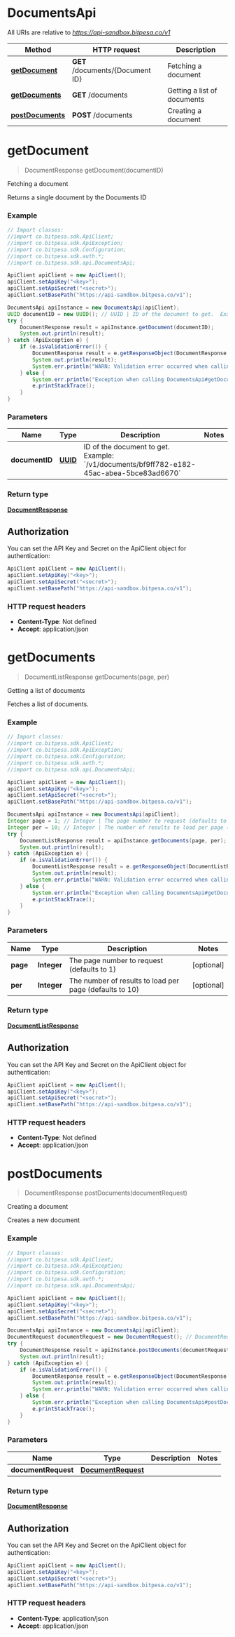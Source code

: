 # DocumentsApi

All URIs are relative to *https://api-sandbox.bitpesa.co/v1*

Method | HTTP request | Description
------------- | ------------- | -------------
[**getDocument**](DocumentsApi.md#getDocument) | **GET** /documents/{Document ID} | Fetching a document
[**getDocuments**](DocumentsApi.md#getDocuments) | **GET** /documents | Getting a list of documents
[**postDocuments**](DocumentsApi.md#postDocuments) | **POST** /documents | Creating a document


<a name="getDocument"></a>
# **getDocument**
> DocumentResponse getDocument(documentID)

Fetching a document

Returns a single document by the Documents ID

### Example
```java
// Import classes:
//import co.bitpesa.sdk.ApiClient;
//import co.bitpesa.sdk.ApiException;
//import co.bitpesa.sdk.Configuration;
//import co.bitpesa.sdk.auth.*;
//import co.bitpesa.sdk.api.DocumentsApi;

ApiClient apiClient = new ApiClient();
apiClient.setApiKey("<key>");
apiClient.setApiSecret("<secret>");
apiClient.setBasePath("https://api-sandbox.bitpesa.co/v1");

DocumentsApi apiInstance = new DocumentsApi(apiClient);
UUID documentID = new UUID(); // UUID | ID of the document to get.  Example: `/v1/documents/bf9ff782-e182-45ac-abea-5bce83ad6670`
try {
    DocumentResponse result = apiInstance.getDocument(documentID);
    System.out.println(result);
} catch (ApiException e) {
    if (e.isValidationError()) {
        DocumentResponse result = e.getResponseObject(DocumentResponse.class);
        System.out.println(result);
        System.err.println("WARN: Validation error occurred when calling the endpoint");
    } else {
        System.err.println("Exception when calling DocumentsApi#getDocument");
        e.printStackTrace();
    }
}
```

### Parameters

Name | Type | Description  | Notes
------------- | ------------- | ------------- | -------------
 **documentID** | [**UUID**](.md)| ID of the document to get.  Example: &#x60;/v1/documents/bf9ff782-e182-45ac-abea-5bce83ad6670&#x60; |

### Return type

[**DocumentResponse**](DocumentResponse.md)

## Authorization

You can set the API Key and Secret on the ApiClient object for authentication:

```java
ApiClient apiClient = new ApiClient();
apiClient.setApiKey("<key>");
apiClient.setApiSecret("<secret>");
apiClient.setBasePath("https://api-sandbox.bitpesa.co/v1");
```
### HTTP request headers

 - **Content-Type**: Not defined
 - **Accept**: application/json

<a name="getDocuments"></a>
# **getDocuments**
> DocumentListResponse getDocuments(page, per)

Getting a list of documents

Fetches a list of documents.

### Example
```java
// Import classes:
//import co.bitpesa.sdk.ApiClient;
//import co.bitpesa.sdk.ApiException;
//import co.bitpesa.sdk.Configuration;
//import co.bitpesa.sdk.auth.*;
//import co.bitpesa.sdk.api.DocumentsApi;

ApiClient apiClient = new ApiClient();
apiClient.setApiKey("<key>");
apiClient.setApiSecret("<secret>");
apiClient.setBasePath("https://api-sandbox.bitpesa.co/v1");

DocumentsApi apiInstance = new DocumentsApi(apiClient);
Integer page = 1; // Integer | The page number to request (defaults to 1)
Integer per = 10; // Integer | The number of results to load per page (defaults to 10)
try {
    DocumentListResponse result = apiInstance.getDocuments(page, per);
    System.out.println(result);
} catch (ApiException e) {
    if (e.isValidationError()) {
        DocumentListResponse result = e.getResponseObject(DocumentListResponse.class);
        System.out.println(result);
        System.err.println("WARN: Validation error occurred when calling the endpoint");
    } else {
        System.err.println("Exception when calling DocumentsApi#getDocuments");
        e.printStackTrace();
    }
}
```

### Parameters

Name | Type | Description  | Notes
------------- | ------------- | ------------- | -------------
 **page** | **Integer**| The page number to request (defaults to 1) | [optional]
 **per** | **Integer**| The number of results to load per page (defaults to 10) | [optional]

### Return type

[**DocumentListResponse**](DocumentListResponse.md)

## Authorization

You can set the API Key and Secret on the ApiClient object for authentication:

```java
ApiClient apiClient = new ApiClient();
apiClient.setApiKey("<key>");
apiClient.setApiSecret("<secret>");
apiClient.setBasePath("https://api-sandbox.bitpesa.co/v1");
```
### HTTP request headers

 - **Content-Type**: Not defined
 - **Accept**: application/json

<a name="postDocuments"></a>
# **postDocuments**
> DocumentResponse postDocuments(documentRequest)

Creating a document

Creates a new document

### Example
```java
// Import classes:
//import co.bitpesa.sdk.ApiClient;
//import co.bitpesa.sdk.ApiException;
//import co.bitpesa.sdk.Configuration;
//import co.bitpesa.sdk.auth.*;
//import co.bitpesa.sdk.api.DocumentsApi;

ApiClient apiClient = new ApiClient();
apiClient.setApiKey("<key>");
apiClient.setApiSecret("<secret>");
apiClient.setBasePath("https://api-sandbox.bitpesa.co/v1");

DocumentsApi apiInstance = new DocumentsApi(apiClient);
DocumentRequest documentRequest = new DocumentRequest(); // DocumentRequest | 
try {
    DocumentResponse result = apiInstance.postDocuments(documentRequest);
    System.out.println(result);
} catch (ApiException e) {
    if (e.isValidationError()) {
        DocumentResponse result = e.getResponseObject(DocumentResponse.class);
        System.out.println(result);
        System.err.println("WARN: Validation error occurred when calling the endpoint");
    } else {
        System.err.println("Exception when calling DocumentsApi#postDocuments");
        e.printStackTrace();
    }
}
```

### Parameters

Name | Type | Description  | Notes
------------- | ------------- | ------------- | -------------
 **documentRequest** | [**DocumentRequest**](DocumentRequest.md)|  |

### Return type

[**DocumentResponse**](DocumentResponse.md)

## Authorization

You can set the API Key and Secret on the ApiClient object for authentication:

```java
ApiClient apiClient = new ApiClient();
apiClient.setApiKey("<key>");
apiClient.setApiSecret("<secret>");
apiClient.setBasePath("https://api-sandbox.bitpesa.co/v1");
```
### HTTP request headers

 - **Content-Type**: application/json
 - **Accept**: application/json

